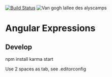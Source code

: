 [![Build Status](https://travis-ci.org/angular/expressionist.js.png?branch=master)](https://travis-ci.org/angular/expressionist.js)
![Van gogh lallee des alyscamps](http://upload.wikimedia.org/wikipedia/commons/3/3d/Van_gogh_lallee_des_alyscamps.jpg)

# Angular Expressions

## Develop
npm install
karma start

Use 2 spaces as tab, see .editorconfig
